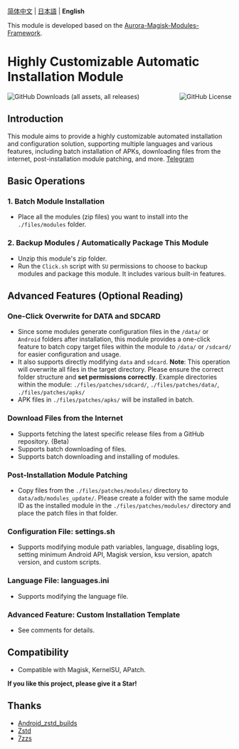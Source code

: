 [简体中文](README.md) | [日本語](README_JP.md) | **English**

This module is developed based on the [Aurora-Magisk-Modules-Framework](https://github.com/Aurora-Nasa-1/AMMF).

# Highly Customizable Automatic Installation Module

<div style="display: flex; justify-content: space-between;">
    <img src="https://img.shields.io/github/downloads/Aurora-Nasa-1/ARMIAS/total" alt="GitHub Downloads (all assets, all releases)" style="margin-right: 10px;">
    <img src="https://img.shields.io/github/license/Aurora-Nasa-1/ARMIAS" alt="GitHub License">
</div>

## Introduction

This module aims to provide a highly customizable automated installation and configuration solution, supporting multiple languages and various features, including batch installation of APKs, downloading files from the internet, post-installation module patching, and more.
[Telegram](https://t.me/+w7TQLtEex00wMDk1)

## Basic Operations

### 1. Batch Module Installation

- Place all the modules (zip files) you want to install into the `./files/modules` folder.

### 2. Backup Modules / Automatically Package This Module

- Unzip this module's zip folder.
- Run the `Click.sh` script with `SU` permissions to choose to backup modules and package this module. It includes various built-in features.

## Advanced Features (Optional Reading)

### One-Click Overwrite for DATA and SDCARD

- Since some modules generate configuration files in the `/data/` or `Android` folders after installation, this module provides a one-click feature to batch copy target files within the module to `/data/` or `/sdcard/` for easier configuration and usage.
- It also supports directly modifying `data` and `sdcard`.
  **Note**: This operation will overwrite all files in the target directory. Please ensure the correct folder structure and **set permissions correctly**.
  Example directories within the module: `./files/patches/sdcard/`, `./files/patches/data/`, `./files/patches/apks/`
- APK files in `./files/patches/apks/` will be installed in batch.

### Download Files from the Internet

- Supports fetching the latest specific release files from a GitHub repository. (Beta)
- Supports batch downloading of files.
- Supports batch downloading and installing of modules.

### Post-Installation Module Patching

- Copy files from the `./files/patches/modules/` directory to `data/adb/modules_update/`.
  Please create a folder with the same module ID as the installed module in the `./files/patches/modules/` directory and place the patch files in that folder.

### Configuration File: settings.sh

- Supports modifying module path variables, language, disabling logs, setting minimum Android API, Magisk version, ksu version, apatch version, and custom scripts.

### Language File: languages.ini

- Supports modifying the language file.

### Advanced Feature: Custom Installation Template

- See comments for details.

## Compatibility

- Compatible with Magisk, KernelSU, APatch.

**If you like this project, please give it a Star!**

## Thanks

- [Android_zstd_builds]
- [Zstd]
- [7zzs]

[Android_zstd_builds]: https://github.com/j2rong4cn/android-zstd-builds
[Zstd]: https://github.com/facebook/zstd
[7zzs]: https://github.com/AestasBritannia/Hydro-Br-leur